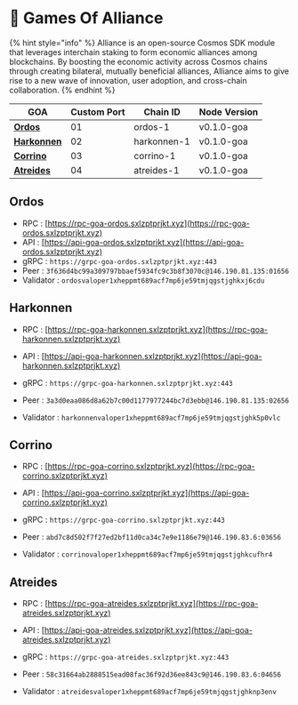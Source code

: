 # 🤝 Games Of Alliance

{% hint style="info" %}
Alliance is an open-source Cosmos SDK module that leverages interchain staking to form economic alliances among blockchains. By boosting the economic activity across Cosmos chains through creating bilateral, mutually beneficial alliances, Alliance aims to give rise to a new wave of innovation, user adoption, and cross-chain collaboration.
{% endhint %}

| GOA | Custom Port | Chain ID | Node Version |
| ----| ----------- | ---------| ------------ |
| [**Ordos**](ordos/)|01|ordos-1|v0.1.0-goa|
| [**Harkonnen**](harkonnen/) |02|harkonnen-1|v0.1.0-goa|
| [**Corrino**](corrino/) |03|corrino-1|v0.1.0-goa|
| [**Atreides**](atreides/) |04|atreides-1|v0.1.0-goa|

## Ordos

* RPC : [https://rpc-goa-ordos.sxlzptprjkt.xyz](https://rpc-goa-ordos.sxlzptprjkt.xyz)
* API : [https://api-goa-ordos.sxlzptprjkt.xyz](https://api-goa-ordos.sxlzptprjkt.xyz)
* gRPC : `https://grpc-goa-ordos.sxlzptprjkt.xyz:443`
* Peer : `3f636d4bc99a309797bbaef5934fc9c3b8f3070c@146.190.81.135:01656`
* Validator : `ordosvaloper1xheppmt689acf7mp6je59tmjqgstjghkxj6cdu`

## Harkonnen

* RPC : [https://rpc-goa-harkonnen.sxlzptprjkt.xyz](https://rpc-goa-harkonnen.sxlzptprjkt.xyz)
* API : [https://api-goa-harkonnen.sxlzptprjkt.xyz](https://api-goa-harkonnen.sxlzptprjkt.xyz)
* gRPC : `https://grpc-goa-harkonnen.sxlzptprjkt.xyz:443`

* Peer : `3a3d0eaa086d8a62b7c00d1177977244bc7d3ebb@146.190.81.135:02656`
* Validator : `harkonnenvaloper1xheppmt689acf7mp6je59tmjqgstjghk5p0vlc`

## Corrino

* RPC : [https://rpc-goa-corrino.sxlzptprjkt.xyz](https://rpc-goa-corrino.sxlzptprjkt.xyz)
* API : [https://api-goa-corrino.sxlzptprjkt.xyz](https://api-goa-corrino.sxlzptprjkt.xyz)
* gRPC : `https://grpc-goa-corrino.sxlzptprjkt.xyz:443`

* Peer : `abd7c8d502f7f27ed2bf11d0ca34c7e9e1186e79@146.190.83.6:03656`
* Validator : `corrinovaloper1xheppmt689acf7mp6je59tmjqgstjghkcufhr4`

## Atreides

* RPC : [https://rpc-goa-atreides.sxlzptprjkt.xyz](https://rpc-goa-atreides.sxlzptprjkt.xyz)
* API : [https://api-goa-atreides.sxlzptprjkt.xyz](https://api-goa-atreides.sxlzptprjkt.xyz)
* gRPC : `https://grpc-goa-atreides.sxlzptprjkt.xyz:443`

* Peer : `58c31664ab2888515ead08fac36f92d36ee843c9@146.190.83.6:04656`
* Validator : `atreidesvaloper1xheppmt689acf7mp6je59tmjqgstjghknp3env`
